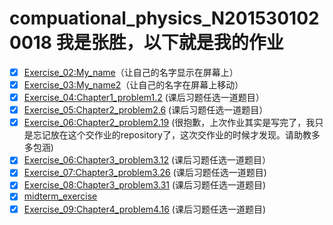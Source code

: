 # compuational_physics_N2015301020018 我是张胜，以下就是我的作业
- [x] [Exercise_02:My_name](https://github.com/zhangsheng999/My_name/blob/master/My_name.py	)（让自己的名字显示在屏幕上）
- [x] [Exercise_03:My_name2](https://github.com/zhangsheng999/My_name2)（让自己的名字在屏幕上移动）
- [x] [Exercise_04:Chapter1_problem1.2](https://github.com/zhangsheng999/Problem1.2/blob/master/solution.md) (课后习题任选一道题目）
- [x] [Exercise_05:Chapter2_problem2.6](https://github.com/zhangsheng999/problem2.6) (课后习题任选一道题目）
- [x] [Exercise_06:Chapter2_problem2.19](https://github.com/zhangsheng999/problem2.19) (很抱歉，上次作业其实是写完了，我只是忘记放在这个交作业的repository了，这次交作业的时候才发现。请助教多多包涵)
- [x] [Exercise_06:Chapter3_problem3.12](https://github.com/zhangsheng999/problem3.12) (课后习题任选一道题目）
- [x] [Exercise_07:Chapter3_problem3.26](https://github.com/zhangsheng999/problem3.26)  (课后习题任选一道题目)
- [x] [Exercise_08:Chapter3_problem3.31](https://github.com/zhangsheng999/problem-3.31)  (课后习题任选一道题目)
- [x] [midterm_exercise](https://github.com/zhangsheng999/pygame)
- [x] [Exercise_09:Chapter4_problem4.16](https://github.com/zhangsheng999/problem4.16)   (课后习题任选一道题目)
